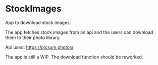 # StockImages
App to download stock images.

The app fetches stock images from an api and the users can download them to their photo library.

Api used: https://picsum.photos/

The app is still a WIP. The download function should be reworked.

